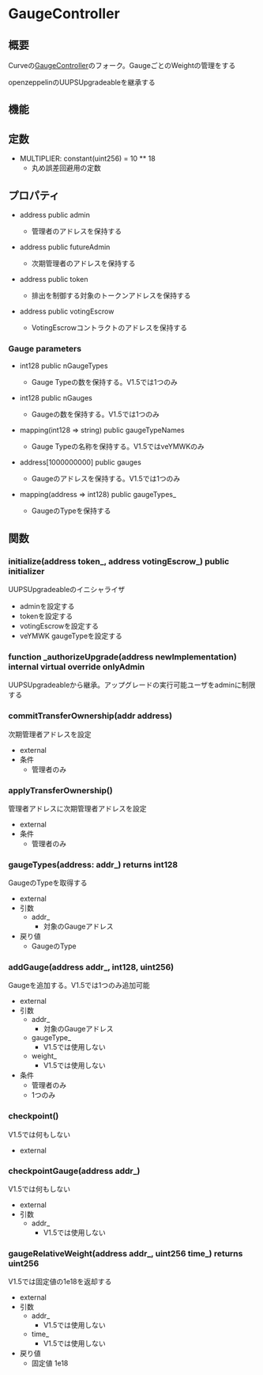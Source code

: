 # GaugeController

## 概要

Curveの[GaugeController](https://github.com/curvefi/curve-dao-contracts/blob/master/contracts/GaugeController.vy)のフォーク。GaugeごとのWeightの管理をする

openzeppelinのUUPSUpgradeableを継承する

## 機能

## 定数

- MULTIPLIER: constant(uint256) = 10 \*\* 18
  - 丸め誤差回避用の定数

## プロパティ

- address public admin
  - 管理者のアドレスを保持する
- address public futureAdmin

  - 次期管理者のアドレスを保持する

- address public token
  - 排出を制御する対象のトークンアドレスを保持する
- address public votingEscrow
  - VotingEscrowコントラクトのアドレスを保持する

### Gauge parameters

- int128 public nGaugeTypes
  - Gauge Typeの数を保持する。V1.5では1つのみ
- int128 public nGauges
  - Gaugeの数を保持する。V1.5では1つのみ
- mapping(int128 => string) public gaugeTypeNames

  - Gauge Typeの名称を保持する。V1.5ではveYMWKのみ

- address[1000000000] public gauges

  - Gaugeのアドレスを保持する。V1.5では1つのみ

- mapping(address => int128) public gaugeTypes\_

  - GaugeのTypeを保持する

## 関数

### initialize(address token\_, address votingEscrow\_) public initializer

UUPSUpgradeableのイニシャライザ

- adminを設定する
- tokenを設定する
- votingEscrowを設定する
- veYMWK gaugeTypeを設定する

### function \_authorizeUpgrade(address newImplementation) internal virtual override onlyAdmin

UUPSUpgradeableから継承。アップグレードの実行可能ユーザをadminに制限する

### commitTransferOwnership(addr address)

次期管理者アドレスを設定

- external
- 条件
  - 管理者のみ

### applyTransferOwnership()

管理者アドレスに次期管理者アドレスを設定

- external
- 条件
  - 管理者のみ

### gaugeTypes(address: addr\_) returns int128

GaugeのTypeを取得する

- external
- 引数
  - addr\_
    - 対象のGaugeアドレス
- 戻り値
  - GaugeのType

### addGauge(address addr\_, int128, uint256)

Gaugeを追加する。V1.5では1つのみ追加可能

- external
- 引数
  - addr\_
    - 対象のGaugeアドレス
  - gaugeType\_
    - V1.5では使用しない
  - weight\_
    - V1.5では使用しない
- 条件
  - 管理者のみ
  - 1つのみ

### checkpoint()

V1.5では何もしない

- external

### checkpointGauge(address addr\_)

V1.5では何もしない

- external
- 引数
  - addr\_
    - V1.5では使用しない

### gaugeRelativeWeight(address addr\_, uint256 time\_) returns uint256

V1.5では固定値の1e18を返却する

- external
- 引数
  - addr\_
    - V1.5では使用しない
  - time\_
    - V1.5では使用しない
- 戻り値
  - 固定値 1e18
